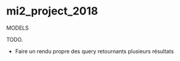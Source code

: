 # mi2_project_2018

MODELS

  TODO.
  - Faire un rendu propre des query retournants plusieurs résultats
